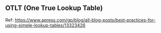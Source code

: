 ## OTLT (One True Lookup Table)

Ref: https://www.apress.com/gp/blog/all-blog-posts/best-practices-for-using-simple-lookup-tables/13323426
